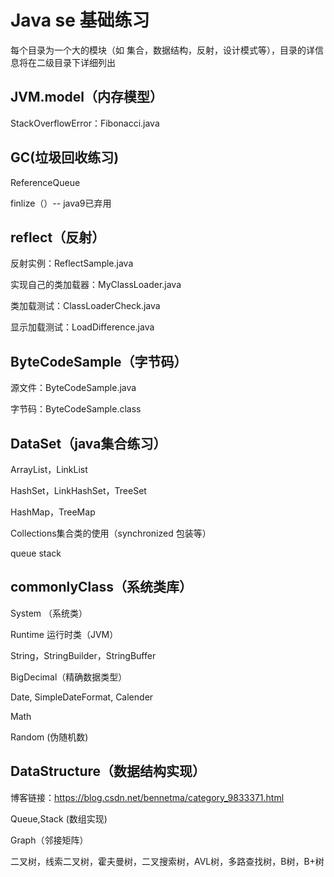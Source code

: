 # Java se 基础练习

每个目录为一个大的模块（如 集合，数据结构，反射，设计模式等），目录的详信息将在二级目录下详细列出

## JVM.model（内存模型）

StackOverflowError：Fibonacci.java

## GC(垃圾回收练习)
ReferenceQueue

finlize（）-- java9已弃用

## reflect（反射）
反射实例：ReflectSample.java

实现自己的类加载器：MyClassLoader.java

类加载测试：ClassLoaderCheck.java

显示加载测试：LoadDifference.java

## ByteCodeSample（字节码）
源文件：ByteCodeSample.java

字节码：ByteCodeSample.class

## DataSet（java集合练习）

ArrayList，LinkList

HashSet，LinkHashSet，TreeSet

HashMap，TreeMap

Collections集合类的使用（synchronized 包装等）

queue stack

## commonlyClass（系统类库）

System （系统类）

Runtime 运行时类（JVM）

String，StringBuilder，StringBuffer

BigDecimal（精确数据类型）

Date, SimpleDateFormat, Calender

Math

Random (伪随机数)


## DataStructure（数据结构实现）

博客链接：https://blog.csdn.net/bennetma/category_9833371.html

Queue,Stack (数组实现)

Graph（邻接矩阵）

二叉树，线索二叉树，霍夫曼树，二叉搜索树，AVL树，多路查找树，B树，B+树






